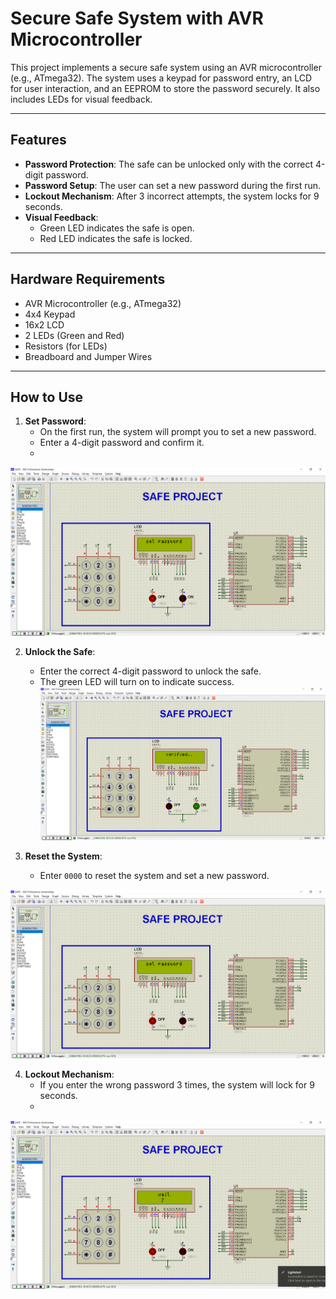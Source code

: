 # Secure Safe System with AVR Microcontroller

This project implements a secure safe system using an AVR microcontroller (e.g., ATmega32). The system uses a keypad for password entry, an LCD for user interaction, and an EEPROM to store the password securely. It also includes LEDs for visual feedback.

---

## Features
- **Password Protection**: The safe can be unlocked only with the correct 4-digit password.
- **Password Setup**: The user can set a new password during the first run.
- **Lockout Mechanism**: After 3 incorrect attempts, the system locks for 9 seconds.
- **Visual Feedback**:
  - Green LED indicates the safe is open.
  - Red LED indicates the safe is locked.

---

## Hardware Requirements
- AVR Microcontroller (e.g., ATmega32)
- 4x4 Keypad
- 16x2 LCD
- 2 LEDs (Green and Red)
- Resistors (for LEDs)
- Breadboard and Jumper Wires

---

## How to Use
1. **Set Password**:
   - On the first run, the system will prompt you to set a new password.
   - Enter a 4-digit password and confirm it.
   - 
![Alt text](https://github.com/shereifDev/AVR-Projects/blob/main/SAFE/shots/Screenshot_1.png)

2. **Unlock the Safe**:
   - Enter the correct 4-digit password to unlock the safe.
   - The green LED will turn on to indicate success.
![Alt text](https://github.com/shereifDev/AVR-Projects/blob/main/SAFE/shots/Screenshot_6.png)

3. **Reset the System**:
   - Enter `0000` to reset the system and set a new password.

 ![Alt text](https://github.com/shereifDev/AVR-Projects/blob/main/SAFE/shots/Screenshot_1.png)

4. **Lockout Mechanism**:
   - If you enter the wrong password 3 times, the system will lock for 9 seconds.
   - 
![Alt text](https://github.com/shereifDev/AVR-Projects/blob/main/SAFE/shots/Screenshot_5.png)
